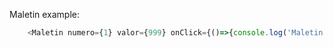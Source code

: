 
Maletin example:

```js { "props": {"style": {"paddingRight" : "20em", "paddingLeft": "20em" }} }
    <Maletin numero={1} valor={999} onClick={()=>{console.log('Maletin clickeado')}} />
```